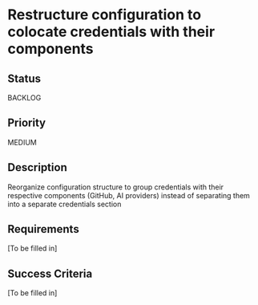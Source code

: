# Restructure configuration to colocate credentials with their components

## Status

BACKLOG

## Priority

MEDIUM

## Description

Reorganize configuration structure to group credentials with their respective components (GitHub, AI providers) instead of separating them into a separate credentials section

## Requirements

[To be filled in]

## Success Criteria

[To be filled in]
